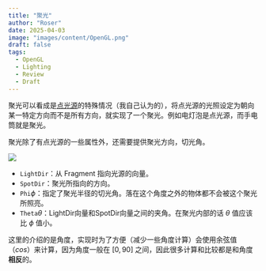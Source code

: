 ```yaml
---
title: "聚光"
author: "Roser"
date: 2025-04-03
image: "images/content/OpenGL.png"
draft: false
tags:
  - OpenGL
  - Lighting
  - Review
  - Draft
---
```

聚光可以看成是[点光源](点光源.md)的特殊情况（我自己认为的），将点光源的光照设定为朝向某一特定方向而不是所有方向，就实现了一个聚光。例如电灯泡是点光源，而手电筒就是聚光。

聚光除了有点光源的一些属性外，还需要提供聚光方向，切光角。

![](image/聚光几何示意图.png)

- `LightDir`：从 Fragment 指向光源的向量。
- `SpotDir`：聚光所指向的方向。
- `Phi`$\phi$：指定了聚光半径的切光角。落在这个角度之外的物体都不会被这个聚光所照亮。
- `Theta`$\theta$：LightDir向量和SpotDir向量之间的夹角。在聚光内部的话 $\theta$ 值应该比 $\phi$ 值小。

这里的介绍的是角度，实现时为了方便（减少一些角度计算）会使用余弦值（$cos$）来计算，因为角度一般在 $[0, 90]$ 之间，因此很多计算和比较都是和角度**相反**的。